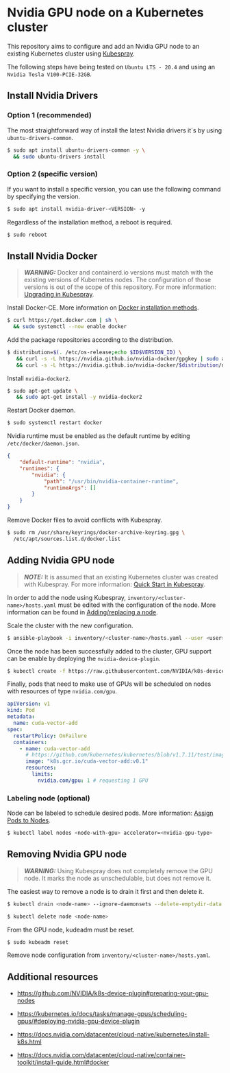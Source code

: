 # Nvidia GPU node on a Kubernetes cluster

This repository aims to configure and add an Nvidia GPU node to an existing Kubernetes cluster using [Kubespray](https://github.com/kubernetes-sigs/kubespray).

The following steps have being tested on `Ubuntu LTS - 20.4` and using an `Nvidia Tesla V100-PCIE-32GB`.

## Install Nvidia Drivers

### Option 1 (recommended)

The most straightforward way of install the latest Nvidia drivers it´s by using `ubuntu-drivers-common`.

```bash
$ sudo apt install ubuntu-drivers-common -y \
  && sudo ubuntu-drivers install
```
### Option 2 (specific version)

If you want to install a specific version, you can use the following command by specifying the version.

```bash
$ sudo apt install nvidia-driver-<VERSION> -y
```

Regardless of the installation method, a reboot is required.

```bash
$ sudo reboot
```

## Install Nvidia Docker

> **_WARNING:_**  Docker and containerd.io versions must match with the existing versions of Kubernetes nodes. The configuration of those versions is out of the scope of this repository. For more information: [Upgrading in Kubespray](https://github.com/kubernetes-sigs/kubespray/blob/master/docs/upgrades.md).

Install Docker-CE. More information on [Docker installation methods](https://docs.docker.com/engine/install/ubuntu/#installation-methods).
```bash
$ curl https://get.docker.com | sh \
  && sudo systemctl --now enable docker
```

Add the package repositories according to the distribution.
```bash
$ distribution=$(. /etc/os-release;echo $ID$VERSION_ID) \
   && curl -s -L https://nvidia.github.io/nvidia-docker/gpgkey | sudo apt-key add - \
   && curl -s -L https://nvidia.github.io/nvidia-docker/$distribution/nvidia-docker.list | sudo tee /etc/apt/sources.list.d/nvidia-docker.list
```

Install `nvidia-docker2`.
```bash
$ sudo apt-get update \
   && sudo apt-get install -y nvidia-docker2
```

Restart Docker daemon.
```bash
$ sudo systemctl restart docker
```

Nvidia runtime must be enabled as the default runtime by editing `/etc/docker/daemon.json`.
```json
{
    "default-runtime": "nvidia",
    "runtimes": {
        "nvidia": {
            "path": "/usr/bin/nvidia-container-runtime",
            "runtimeArgs": []
        }
    }
}
```

Remove Docker files to avoid conflicts with Kubespray.
```bash
$ sudo rm /usr/share/keyrings/docker-archive-keyring.gpg \
  /etc/apt/sources.list.d/docker.list
```

## Adding Nvidia GPU node
> **_NOTE:_**  It is assumed that an existing Kubernetes cluster was created with Kubespray. For more information: [Quick Start in Kubespray](https://github.com/kubernetes-sigs/kubespray#quick-start).

In order to add the node using Kubespray, `inventory/<cluster-name>/hosts.yaml` must be edited with the configuration of the node. More information can be found in [Adding/replacing a node](https://github.com/kubernetes-sigs/kubespray/blob/master/docs/nodes.md#addingreplacing-a-node).

Scale the cluster with the new configuration.
```bash
$ ansible-playbook -i inventory/<cluster-name>/hosts.yaml --user <user> --become --become-user=root scale.yml
```

Once the node has been successfully added to the cluster, GPU support can be enable by deploying the `nvidia-device-plugin`.
```bash
$ kubectl create -f https://raw.githubusercontent.com/NVIDIA/k8s-device-plugin/v0.9.0/nvidia-device-plugin.yml
```

Finally, pods that need to make use of GPUs will be scheduled on nodes with resources of type `nvidia.com/gpu`. 
```yaml
apiVersion: v1
kind: Pod
metadata:
  name: cuda-vector-add
spec:
  restartPolicy: OnFailure
  containers:
    - name: cuda-vector-add
      # https://github.com/kubernetes/kubernetes/blob/v1.7.11/test/images/nvidia-cuda/Dockerfile
      image: "k8s.gcr.io/cuda-vector-add:v0.1"
      resources:
        limits:
          nvidia.com/gpu: 1 # requesting 1 GPU
```

### Labeling node (optional)

Node can be labeled to schedule desired pods. More information: [Assign Pods to Nodes](https://kubernetes.io/docs/tasks/configure-pod-container/assign-pods-nodes/).
```bash
$ kubectl label nodes <node-with-gpu> accelerator=<nvidia-gpu-type>
```

## Removing Nvidia GPU node
> **_WARNING:_**  Using Kubespray does not completely remove the GPU node. It marks the node as unschedulable, but does not remove it.

The easiest way to remove a node is to drain it first and then delete it.

```bash
$ kubectl drain <node-name> --ignore-daemonsets --delete-emptydir-data
```

```bash
$ kubectl delete node <node-name>
```

From the GPU node, kudeadm must be reset.
```bash
$ sudo kubeadm reset
```

Remove node configuration from `inventory/<cluster-name>/hosts.yaml`.

## Additional resources

* https://github.com/NVIDIA/k8s-device-plugin#preparing-your-gpu-nodes

* https://kubernetes.io/docs/tasks/manage-gpus/scheduling-gpus/#deploying-nvidia-gpu-device-plugin

* https://docs.nvidia.com/datacenter/cloud-native/kubernetes/install-k8s.html

* https://docs.nvidia.com/datacenter/cloud-native/container-toolkit/install-guide.html#docker